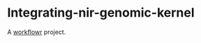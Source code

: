 # Integrating-nir-genomic-kernel

A [workflowr][] project.

[workflowr]: https://github.com/workflowr/workflowr
